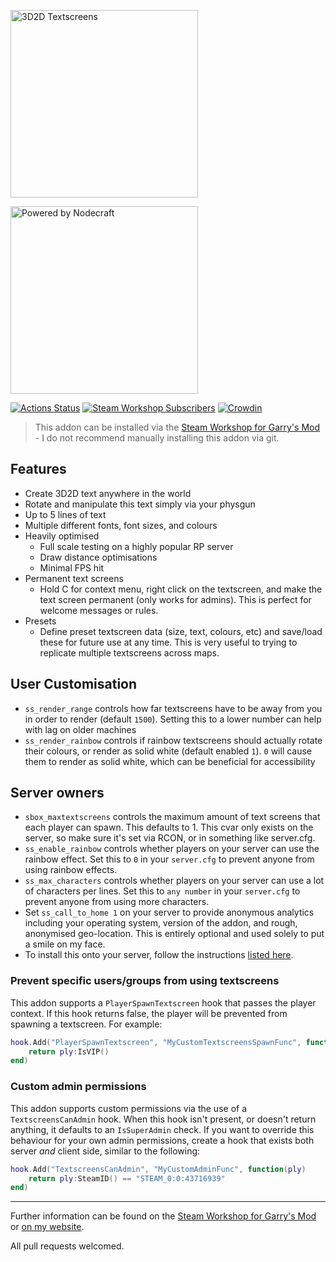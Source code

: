 [<img src="https://up.jross.me/textscreens/logo-dark-slim.svg" alt="3D2D Textscreens" width="300px">](https://steamcommunity.com/sharedfiles/filedetails/?id=109643223)

[<img src="https://up.jross.me/textscreens/nodecraft-logo-light.svg" alt="Powered by Nodecraft" width="300px">](https://nodecraft.com/r/textscreens)

[![Actions Status](https://github.com/Cherry/3D2D-Textscreens/workflows/Lint/badge.svg)](https://github.com/Cherry/3D2D-Textscreens/actions)
[![Steam Workshop Subscribers](https://img.shields.io/endpoint.svg?url=https%3A%2F%2Fshieldsio-steam-workshop.jross.me%2F109643223)](https://steamcommunity.com/sharedfiles/filedetails/?id=109643223)
[![Crowdin](https://badges.crowdin.net/3d2d-textscreens/localized.svg)](https://crowdin.com/project/3d2d-textscreens)
> This addon can be installed via the [Steam Workshop for Garry's Mod](https://steamcommunity.com/sharedfiles/filedetails/?id=109643223) - I do not recommend manually installing this addon via git.

## Features
* Create 3D2D text anywhere in the world
* Rotate and manipulate this text simply via your physgun
* Up to 5 lines of text
* Multiple different fonts, font sizes, and colours
* Heavily optimised
  * Full scale testing on a highly popular RP server
  * Draw distance optimisations
  * Minimal FPS hit
* Permanent text screens
  * Hold C for context menu, right click on the textscreen, and make the text screen permanent (only works for admins). This is perfect for welcome messages or rules.
* Presets
  * Define preset textscreen data (size, text, colours, etc) and save/load these for future use at any time. This is very useful to trying to replicate multiple textscreens across maps.


## User Customisation
* `ss_render_range` controls how far textscreens have to be away from you in order to render (default `1500`). Setting this to a lower number can help with lag on older machines
* `ss_render_rainbow` controls if rainbow textscreens should actually rotate their colours, or render as solid white (default enabled `1`). `0` will cause them to render as solid white, which can be beneficial for accessibility

## Server owners
* `sbox_maxtextscreens` controls the maximum amount of text screens that each player can spawn. This defaults to 1. This cvar only exists on the server, so make sure it's set via RCON, or in something like server.cfg.
* `ss_enable_rainbow` controls whether players on your server can use the rainbow effect. Set this to `0` in your `server.cfg` to prevent anyone from using rainbow effects.
* `ss_max_characters` controls whether players on your server can use a lot of characters per lines. Set this to `any number` in your `server.cfg` to prevent anyone from using more characters.
* Set `ss_call_to_home 1` on your server to provide anonymous analytics including your operating system, version of the addon, and rough, anonymised geo-location. This is entirely optional and used solely to put a smile on my face.
* To install this onto your server, follow the instructions [listed here](https://wiki.garrysmod.com/page/Workshop_for_Dedicated_Servers).

### Prevent specific users/groups from using textscreens
This addon supports a `PlayerSpawnTextscreen` hook that passes the player context. If this hook returns false, the player will be prevented from spawning a textscreen. For example:
```lua
hook.Add("PlayerSpawnTextscreen", "MyCustomTextscreensSpawnFunc", function(ply)
	return ply:IsVIP()
end)
```

### Custom admin permissions
This addon supports custom permissions via the use of a `TextscreensCanAdmin` hook. When this hook isn't present, or doesn't return anything, it defaults to an `IsSuperAdmin` check. If you want to override this behaviour for your own admin permissions, create a hook that exists both server *and* client side, similar to the following:
```lua
hook.Add("TextscreensCanAdmin", "MyCustomAdminFunc", function(ply)
	return ply:SteamID() == "STEAM_0:0:43716939"
end)
```

---

Further information can be found on the [Steam Workshop for Garry's Mod](https://steamcommunity.com/sharedfiles/filedetails/?id=109643223) or [on my website](https://jross.me/3d2d-textscreens/).

All pull requests welcomed.
